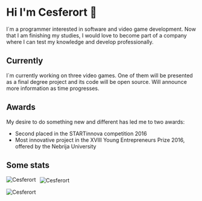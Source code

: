 # Hi I'm Cesferort 👋
I´m a programmer interested in software and video game development. Now that I am
finishing my studies, I would love to become part of a company where I can test my
knowledge and develop professionally. 

## Currently 
I´m currently working on three video games. One of them will be presented as a final degree project and its code will be open source. Will announce more information as time progresses.

## Awards
My desire to do something new and different has led me to two awards: 
<ul>
  <li>Second placed in the STARTinnova competition 2016</li>
  <li>Most innovative project in the XVIII Young Entrepreneurs Prize 2016, offered by the Nebrija University</li>
</ul>

## Some stats
<p>
  <img align="left" src="https://github-readme-stats.vercel.app/api/top-langs?langs_count=100&exclude_repo=AppIgniter&username=Cesferort&show_icons=true&locale=en&" alt="Cesferort" />
</p>

<p>&nbsp;
  <img align="center" src="https://github-readme-stats.vercel.app/api?count_private=true&username=Cesferort&show_icons=true&locale=en" alt="Cesferort" />
</p>

<p>
  <img align="center" src="https://github-readme-streak-stats.herokuapp.com/?user=Cesferort" alt="Cesferort" />
</p>
